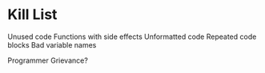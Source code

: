 Kill List
=========
Unused code
Functions with side effects
Unformatted code
Repeated code blocks
Bad variable names

Programmer Grievance?
